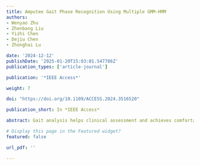 ```yaml
---
title: Amputee Gait Phase Recognition Using Multiple GMM-HMM
authors:
- Wenyao Zhu
- Zhenbang Liu
- Yizhi Chen
- Dejiu Chen
- Zhonghai Lu

date: '2024-12-12'
publishDate: '2025-01-20T15:03:01.547786Z'
publication_types: ['article-journal']

publication: '*IEEE Access*'

weight: 7

doi: "https://doi.org/10.1109/ACCESS.2024.3516520"

publication_short: In *IEEE Access*

abstract: Gait analysis helps clinical assessment and achieves comfortable prosthetic designs for lower limb amputees, in which accurate gait phase recognition is a key component. However, gait phase detection remains a challenge due to the individual nature of prosthetic sockets and limbs. For the first time, we present a gait phase recognition approach for transfemoral amputees based on intra-socket pressure measurement. We proposed a multiple GMM-HMM (Hidden Markov Model with Gaussian Mixture Model emissions) method to label the gait events during walking. For each of the gait phases in the gait cycle, a separate GMM-HMM model is trained from the collected pressure data. We use gait phase recognition accuracy as a primary metric. The evaluation of six human subjects during walking shows a high accuracy of over 99% for single-subject, around 97.4% for multiple-subject, and up to 84.5% for unseen-subject scenarios. We compare our approach with the widely used CHMM (Continuous HMM) and LSTM (Long Short-term Memory) based methods, demonstrating better recognition accuracy performance across all scenarios.

# Display this page in the Featured widget?
featured: false

url_pdf: ''

---
```


